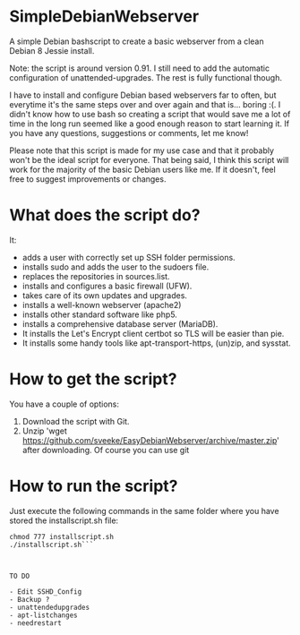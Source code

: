 # SimpleDebianWebserver
A simple Debian bashscript to create a basic webserver from a clean Debian 8 Jessie install.

Note: the script is around version 0.91. I still need to add the automatic configuration of unattended-upgrades. The rest is fully functional though.

I have to install and configure Debian based webservers far to often, but everytime it's the same steps over and over again and that is... boring :(. I didn't know how to use bash so creating a script that would save me a lot of time in the long run seemed like a good enough reason to start learning it. If you have any questions, suggestions or comments, let me know!

Please note that this script is made for my use case and that it probably won't be the ideal script for everyone. That being said, I think this script will work for the majority of the basic Debian users like me. If it doesn't, feel free to suggest improvements or changes.

# What does the script do?

It:
- adds a user with correctly set up SSH folder permissions.
- installs sudo and adds the user to the sudoers file.
- replaces the repositories in sources.list.
- installs and configures a basic firewall (UFW).
- takes care of its own updates and upgrades.
- installs a well-known webserver (apache2)
- installs other standard software like php5.
- installs a comprehensive database server (MariaDB).
- It installs the Let's Encrypt client certbot so TLS will be easier than pie.
- It installs some handy tools like apt-transport-https, (un)zip, and sysstat.

# How to get the script?
You have a couple of options:

1) Download the script with Git.
2) Unzip 'wget https://github.com/sveeke/EasyDebianWebserver/archive/master.zip' after downloading.
Of course you can use git 

# How to run the script?
Just execute the following commands in the same folder where you have stored the installscript.sh file:

```sudo -s [or] su root (if you are not root)
chmod 777 installscript.sh
./installscript.sh```



TO DO

- Edit SSHD_Config
- Backup ?
- unattendedupgrades
- apt-listchanges
- needrestart

